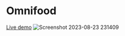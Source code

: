 # Omnifood

[Live demo](https://arvin-omnifood.netlify.app/)
![Screenshot 2023-08-23 231409](https://github.com/ardalum/omnifood/assets/47518071/30f3e275-daf1-4b1f-b2a0-3692456fa113)
